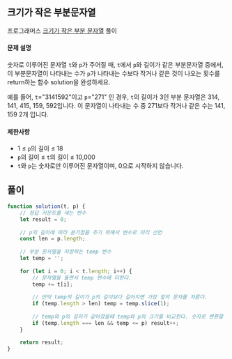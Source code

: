 ## 크기가 작은 부분문자열

프로그래머스 [크기가 작은 부분 문자열](https://school.programmers.co.kr/learn/courses/30/lessons/147355) 풀이

#### 문제 설명
숫자로 이루어진 문자열 `t`와 `p`가 주어질 때, `t`에서 `p`와 길이가 같은 부분문자열 중에서, 이 부분문자열이 나타내는 수가 `p`가 나타내는 수보다 작거나 같은 것이 나오는 횟수를 return하는 함수 solution을 완성하세요.

예를 들어, `t`="3141592"이고 `p`="271" 인 경우, `t`의 길이가 3인 부분 문자열은 314, 141, 415, 159, 592입니다. 이 문자열이 나타내는 수 중 271보다 작거나 같은 수는 141, 159 2개 입니다.

#### 제한사항
- 1 ≤ `p`의 길이 ≤ 18
- `p`의 길이 ≤ `t`의 길이 ≤ 10,000
- `t`와 `p`는 숫자로만 이루어진 문자열이며, 0으로 시작하지 않습니다.

## 풀이
```js
function solution(t, p) {
    // 정답 카운트를 세는 변수
    let result = 0;
    
    // p의 길이에 따라 분기점을 주기 위해서 변수로 미리 선언
    const len = p.length;
    
    // 부분 문자열을 저장하는 temp 변수
    let temp = '';
    
    for (let i = 0; i < t.length; i++) {
        // 문자열을 돌면서 temp 변수에 더한다.
        temp += t[i];
        
        // 만약 temp의 길이가 p의 길이보다 길어지면 가장 앞의 문자를 자른다.
        if (temp.length > len) temp = temp.slice(1);
        
        // temp와 p의 길이가 같아졌을때 temp와 p의 크기를 비교한다. 숫자로 변환할 필요는 없다.
        if (temp.length === len && temp <= p) result++;
    }
    
    return result;
}
```